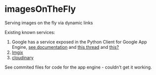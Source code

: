 # imagesOnTheFly
Serving images on the fly via dynamic links

Existing known services:
1. Google has a service exposed in the Python Client for Google App Engine, <a href='https://cloud.google.com/appengine/docs/standard/python/refdocs/google.appengine.api.images#google.appengine.api.images.get_serving_url'>see documentation</a> and <a href='https://github.com/GoogleCloudPlatform/google-cloud-python/issues/1295'>this thread</a> and <a href='https://gist.github.com/carlo/5379498'>this?</a>
2. <a href='https://www.imgix.com/'>Imgix</a>
3. <a href='https://cloudinary.com/features/image_manipulation'>cloudinary</a>

See commited files for code for the app engine - couldn't get it working.

